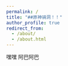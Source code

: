 ```yaml
---
permalink: /
title: "##原神骑洞！！"
author_profile: true
redirect_from: 
  - /about/
  - /about.html
---
```


嘿嘿
阿巴阿巴
